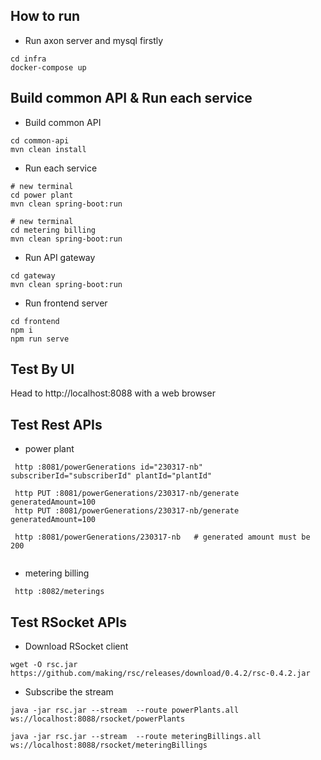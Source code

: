 ## How to run

- Run axon server and mysql firstly

```
cd infra
docker-compose up
```

## Build common API & Run each service

- Build common API
```
cd common-api
mvn clean install
```

- Run each service
```
# new terminal
cd power plant
mvn clean spring-boot:run

# new terminal
cd metering billing
mvn clean spring-boot:run

```

- Run API gateway
```
cd gateway
mvn clean spring-boot:run
```

- Run frontend server
```
cd frontend
npm i
npm run serve

```

## Test By UI
Head to http://localhost:8088 with a web browser

## Test Rest APIs
- power plant
```
 http :8081/powerGenerations id="230317-nb" subscriberId="subscriberId" plantId="plantId"  

 http PUT :8081/powerGenerations/230317-nb/generate generatedAmount=100
 http PUT :8081/powerGenerations/230317-nb/generate generatedAmount=100

 http :8081/powerGenerations/230317-nb   # generated amount must be 200
 
```
- metering billing
```
 http :8082/meterings
```

## Test RSocket APIs

- Download RSocket client
```
wget -O rsc.jar https://github.com/making/rsc/releases/download/0.4.2/rsc-0.4.2.jar
```
- Subscribe the stream
```
java -jar rsc.jar --stream  --route powerPlants.all ws://localhost:8088/rsocket/powerPlants

java -jar rsc.jar --stream  --route meteringBillings.all ws://localhost:8088/rsocket/meteringBillings

```
